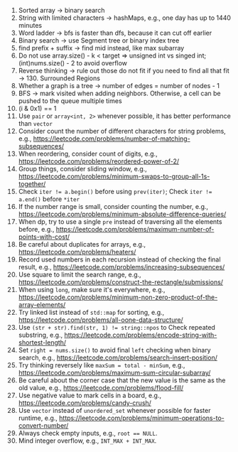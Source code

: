1. Sorted array -> binary search
2. String with limited characters -> hashMaps, e.g., one day has up to 1440 minutes
3. Word ladder -> bfs is faster than dfs, because it can cut off earlier
4. Binary search -> use Segment tree or binary index tree
5. find prefix + suffix -> find mid instead, like max subarray
6. Do not use array.size() - k < target => unsigned int vs singed int; (int)nums.size() - 2 to avoid overflow
7. Reverse thinking -> rule out those do not fit if you need to find all that fit -> 130. Surrounded Regions
8. Whether a graph is a tree -> number of edges = number of nodes - 1
9. BFS -> mark visited when adding neighbors. Otherwise, a cell can be pushed to the queue multiple times
10. (i & 0x1) == 1
11. Use `pair` or `array<int, 2>` whenever possible, it has better performance than `vector`
12. Consider count the number of different characters for string problems, e.g., https://leetcode.com/problems/number-of-matching-subsequences/
13. When reordering, consider count of digits, e.g., https://leetcode.com/problems/reordered-power-of-2/
14. Group things, consider sliding window, e.g., https://leetcode.com/problems/minimum-swaps-to-group-all-1s-together/
15. Check `iter != a.begin()` before using `prev(iter)`; Check `iter != a.end()` before `*iter`
16. If the number range is small, consider counting the number, e.g., https://leetcode.com/problems/minimum-absolute-difference-queries/
17. When dp, try to use a single `pre` instead of traversing all the elements before, e.g., https://leetcode.com/problems/maximum-number-of-points-with-cost/
18. Be careful about duplicates for arrays, e.g., https://leetcode.com/problems/heaters/
19. Record used numbers in each recursion instead of checking the final result, e.g., https://leetcode.com/problems/increasing-subsequences/
20. Use square to limit the search range, e.g., https://leetcode.com/problems/construct-the-rectangle/submissions/
21. When using `long`, make sure it's everywhere, e.g., https://leetcode.com/problems/minimum-non-zero-product-of-the-array-elements/
22. Try linked list instead of `std::map` for sorting, e.g., https://leetcode.com/problems/all-oone-data-structure/
23. Use `(str + str).find(str, 1) != string::npos` to Check repeated substring, e.g., https://leetcode.com/problems/encode-string-with-shortest-length/
24. Set `right = nums.size()` to avoid final `left` checking when binary search, e.g., https://leetcode.com/problems/search-insert-position/
25. Try thinking reversely like `maxSum = total - minSum`, e.g., https://leetcode.com/problems/maximum-sum-circular-subarray/
26. Be careful about the corner case that the new value is the same as the old value, e.g., https://leetcode.com/problems/flood-fill/
27. Use negative value to mark cells in a board, e.g., https://leetcode.com/problems/candy-crush/
28. Use `vector` instead of `unordered_set` whenever possible for faster runtime, e.g., https://leetcode.com/problems/minimum-operations-to-convert-number/
29. Always check empty inputs, e.g., `root == NULL`.
30. Mind integer overflow, e.g., `INT_MAX + INT_MAX`.